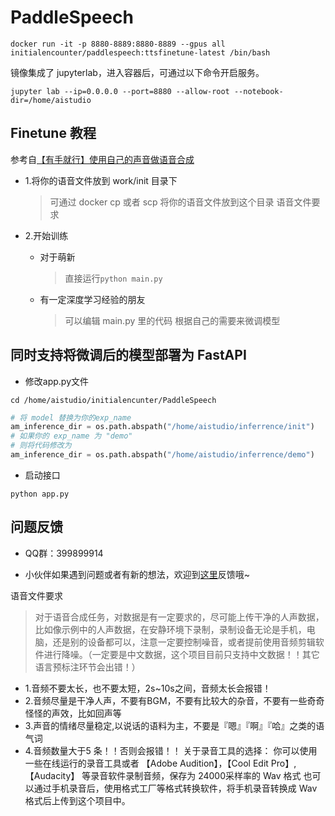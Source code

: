 # PaddleSpeech

```
docker run -it -p 8880-8889:8880-8889 --gpus all initialencounter/paddlespeech:ttsfinetune-latest /bin/bash
```
镜像集成了 jupyterlab，进入容器后，可通过以下命令开启服务。
```
jupyter lab --ip=0.0.0.0 --port=8880 --allow-root --notebook-dir=/home/aistudio
```

## Finetune 教程
参考自[【有手就行】使用自己的声音做语音合成](https://aistudio.baidu.com/aistudio/projectdetail/5003396)

- 1.将你的语音文件放到 work/init 目录下
    >可通过 docker cp 或者 scp 将你的语音文件放到这个目录
    >语音文件要求
    
- 2.开始训练
    - 对于萌新
        >直接运行```python main.py```
    - 有一定深度学习经验的朋友
        >可以编辑 main.py 里的代码
        >根据自己的需要来微调模型




## 同时支持将微调后的模型部署为 FastAPI

- 修改app.py文件
```shell
cd /home/aistudio/initialencunter/PaddleSpeech
```
```python
# 将 model 替换为你的exp_name
am_inference_dir = os.path.abspath("/home/aistudio/inferrence/init")
# 如果你的 exp_name 为 "demo"
# 则将代码修改为
am_inference_dir = os.path.abspath("/home/aistudio/inferrence/demo")
```
- 启动接口
```shell
python app.py
```


## 问题反馈
* QQ群：399899914

* 小伙伴如果遇到问题或者有新的想法，欢迎到[这里](https://github.com/initialencounter/mykoishi/issues)反馈哦~

语音文件要求
> 对于语音合成任务，对数据是有一定要求的，尽可能上传干净的人声数据，比如像示例中的人声数据，在安静环境下录制，录制设备无论是手机，电脑，还是别的设备都可以，注意一定要控制噪音，或者提前使用音频剪辑软件进行降噪。（一定要是中文数据，这个项目目前只支持中文数据！！其它语言预标注环节会出错！）
- 1.音频不要太长，也不要太短，2s~10s之间，音频太长会报错！
- 2.音频尽量是干净人声，不要有BGM，不要有比较大的杂音，不要有一些奇奇怪怪的声效，比如回声等
- 3.声音的情绪尽量稳定,以说话的语料为主，不要是『嗯』『啊』『哈』之类的语气词
- 4.音频数量大于5 条！！否则会报错！！
关于录音工具的选择：
你可以使用一些在线运行的录音工具或者 【Adobe Audition】，【Cool Edit Pro】, 【Audacity】 等录音软件录制音频，保存为 24000采样率的 Wav 格式
也可以通过手机录音后，使用格式工厂等格式转换软件，将手机录音转换成 Wav 格式后上传到这个项目中。